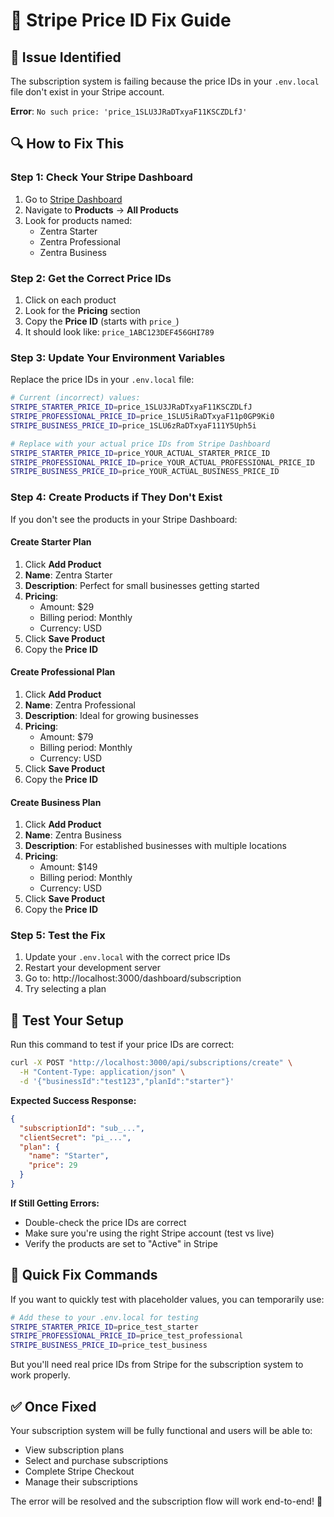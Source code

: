 # 🔧 Stripe Price ID Fix Guide

## 🚨 **Issue Identified**

The subscription system is failing because the price IDs in your `.env.local` file don't exist in your Stripe account.

**Error**: `No such price: 'price_1SLU3JRaDTxyaF11KSCZDLfJ'`

## 🔍 **How to Fix This**

### **Step 1: Check Your Stripe Dashboard**

1. Go to [Stripe Dashboard](https://dashboard.stripe.com)
2. Navigate to **Products** → **All Products**
3. Look for products named:
   - Zentra Starter
   - Zentra Professional  
   - Zentra Business

### **Step 2: Get the Correct Price IDs**

1. Click on each product
2. Look for the **Pricing** section
3. Copy the **Price ID** (starts with `price_`)
4. It should look like: `price_1ABC123DEF456GHI789`

### **Step 3: Update Your Environment Variables**

Replace the price IDs in your `.env.local` file:

```bash
# Current (incorrect) values:
STRIPE_STARTER_PRICE_ID=price_1SLU3JRaDTxyaF11KSCZDLfJ
STRIPE_PROFESSIONAL_PRICE_ID=price_1SLU5iRaDTxyaF11p0GP9Ki0
STRIPE_BUSINESS_PRICE_ID=price_1SLU6zRaDTxyaF111Y5Uph5i

# Replace with your actual price IDs from Stripe Dashboard
STRIPE_STARTER_PRICE_ID=price_YOUR_ACTUAL_STARTER_PRICE_ID
STRIPE_PROFESSIONAL_PRICE_ID=price_YOUR_ACTUAL_PROFESSIONAL_PRICE_ID
STRIPE_BUSINESS_PRICE_ID=price_YOUR_ACTUAL_BUSINESS_PRICE_ID
```

### **Step 4: Create Products if They Don't Exist**

If you don't see the products in your Stripe Dashboard:

#### **Create Starter Plan**
1. Click **Add Product**
2. **Name**: Zentra Starter
3. **Description**: Perfect for small businesses getting started
4. **Pricing**: 
   - Amount: $29
   - Billing period: Monthly
   - Currency: USD
5. Click **Save Product**
6. Copy the **Price ID**

#### **Create Professional Plan**
1. Click **Add Product**
2. **Name**: Zentra Professional
3. **Description**: Ideal for growing businesses
4. **Pricing**: 
   - Amount: $79
   - Billing period: Monthly
   - Currency: USD
5. Click **Save Product**
6. Copy the **Price ID**

#### **Create Business Plan**
1. Click **Add Product**
2. **Name**: Zentra Business
3. **Description**: For established businesses with multiple locations
4. **Pricing**: 
   - Amount: $149
   - Billing period: Monthly
   - Currency: USD
5. Click **Save Product**
6. Copy the **Price ID**

### **Step 5: Test the Fix**

1. Update your `.env.local` with the correct price IDs
2. Restart your development server
3. Go to: http://localhost:3000/dashboard/subscription
4. Try selecting a plan

## 🧪 **Test Your Setup**

Run this command to test if your price IDs are correct:

```bash
curl -X POST "http://localhost:3000/api/subscriptions/create" \
  -H "Content-Type: application/json" \
  -d '{"businessId":"test123","planId":"starter"}'
```

**Expected Success Response:**
```json
{
  "subscriptionId": "sub_...",
  "clientSecret": "pi_...",
  "plan": {
    "name": "Starter",
    "price": 29
  }
}
```

**If Still Getting Errors:**
- Double-check the price IDs are correct
- Make sure you're using the right Stripe account (test vs live)
- Verify the products are set to "Active" in Stripe

## 🎯 **Quick Fix Commands**

If you want to quickly test with placeholder values, you can temporarily use:

```bash
# Add these to your .env.local for testing
STRIPE_STARTER_PRICE_ID=price_test_starter
STRIPE_PROFESSIONAL_PRICE_ID=price_test_professional  
STRIPE_BUSINESS_PRICE_ID=price_test_business
```

But you'll need real price IDs from Stripe for the subscription system to work properly.

## ✅ **Once Fixed**

Your subscription system will be fully functional and users will be able to:
- View subscription plans
- Select and purchase subscriptions
- Complete Stripe Checkout
- Manage their subscriptions

The error will be resolved and the subscription flow will work end-to-end! 🎉




